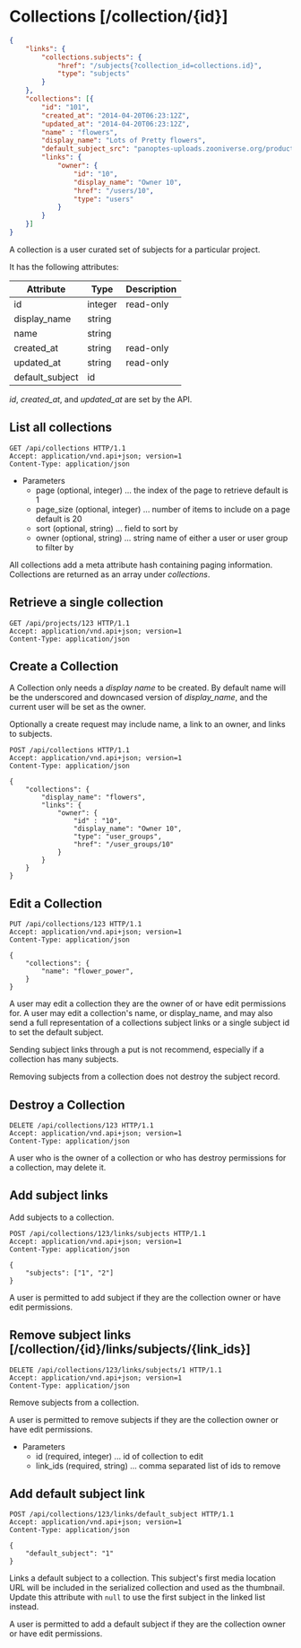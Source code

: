 # Collections [/collection/{id}]

```json
{
    "links": {
        "collections.subjects": {
            "href": "/subjects{?collection_id=collections.id}",
            "type": "subjects"
        }
    },
    "collections": [{
        "id": "101",
        "created_at": "2014-04-20T06:23:12Z",
        "updated_at": "2014-04-20T06:23:12Z",
        "name" : "flowers",
        "display_name": "Lots of Pretty flowers",
        "default_subject_src": "panoptes-uploads.zooniverse.org/production/subject_location/hash.jpeg",
        "links": {
            "owner": {
                "id": "10",
                "display_name": "Owner 10",
                "href": "/users/10",
                "type": "users"
            }
        }
    }]
}
```

A collection is a user curated set of subjects for a particular
project.

It has the following attributes:

Attribute | Type | Description
--------- | ---- | -----------
id | integer | read-only
display_name | string |
name | string |
created_at | string | read-only
updated_at | string | read-only
default_subject | id |


*id*, *created_at*, and *updated_at* are set by the API.

## List all collections
```http
GET /api/collections HTTP/1.1
Accept: application/vnd.api+json; version=1
Content-Type: application/json
```

+ Parameters
  + page (optional, integer) ... the index of the page to retrieve default is 1
  + page_size (optional, integer) ... number of items to include on a page default is 20
  + sort (optional, string) ... field to sort by
  + owner (optional, string) ... string name of either a user or user group to filter by

All collections add a meta attribute hash containing paging
information. <br/>
Collections are returned as an array under *collections*.

## Retrieve a single collection
```http
GET /api/projects/123 HTTP/1.1
Accept: application/vnd.api+json; version=1
Content-Type: application/json
```

## Create a Collection
A Collection only needs a *display name* to be created. By default
name will be the underscored and downcased version of *display_name*,
and the current user will be set as the owner.

Optionally a create request may include name, a link to an
owner, and links to subjects.

```http
POST /api/collections HTTP/1.1
Accept: application/vnd.api+json; version=1
Content-Type: application/json

{
    "collections": {
        "display_name": "flowers",
        "links": {
            "owner": {
                "id" : "10",
                "display_name": "Owner 10",
                "type": "user_groups",
                "href": "/user_groups/10"
            }
        }
    }
}
```


## Edit a Collection

```http
PUT /api/collections/123 HTTP/1.1
Accept: application/vnd.api+json; version=1
Content-Type: application/json

{
    "collections": {
        "name": "flower_power",
    }
}
```
A user may edit a collection they are the owner of or have edit
permissions for. A user may edit a collection's name, or display_name,
and may also send a full representation of a collections subject links
or a single subject id to set the default subject.

Sending subject links through a put is not recommend, especially if a
collection has many subjects.

Removing subjects from a collection does not destroy the subject record.


## Destroy a Collection
```http
DELETE /api/collections/123 HTTP/1.1
Accept: application/vnd.api+json; version=1
Content-Type: application/json
```
A user who is the owner of a collection or who has destroy permissions
for a collection, may delete it.


## Add subject links
Add subjects to a collection.

```http
POST /api/collections/123/links/subjects HTTP/1.1
Accept: application/vnd.api+json; version=1
Content-Type: application/json

{
    "subjects": ["1", "2"]
}
```

A user is permitted to add subject if they are the collection owner or
have edit permissions.


## Remove subject links [/collection/{id}/links/subjects/{link_ids}]
```http
DELETE /api/collections/123/links/subjects/1 HTTP/1.1
Accept: application/vnd.api+json; version=1
Content-Type: application/json
```

Remove subjects from a collection.

A user is permitted to remove subjects if they are the collection
owner or have edit permissions.

+ Parameters
  + id (required, integer) ... id of collection to edit
  + link_ids (required, string) ... comma separated list of ids to remove


## Add default subject link

```http
POST /api/collections/123/links/default_subject HTTP/1.1
Accept: application/vnd.api+json; version=1
Content-Type: application/json

{
    "default_subject": "1"
}
```
Links a default subject to a collection. This subject's first media
location URL will be included in the serialized collection and used
as the thumbnail. Update this attribute with `null` to use the first
subject in the linked list instead.

A user is permitted to add a default subject if they are the collection
owner or have edit permissions.